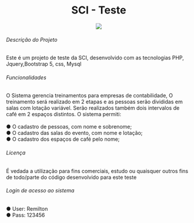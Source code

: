 
<h1 align="center"> SCI - Teste </h1>

<p align="center">
  <img src="http://img.shields.io/static/v1?label=STATUS&message=EM%20DESENVOLVIMENTO&color=GREEN&style=for-the-badge"/>
</p>

<h6>Descrição do Projeto</h6>
<p>Este é um projeto de teste da SCI, desenvolvido com as tecnologias PHP, Jquery,Bootstrap 5, css, Mysql </p>

<h6>Funcionalidades</h6>
<p>
  O Sistema gerencia treinamentos para empresas de contabilidade, O treinamento será
  realizado em 2 etapas e as pessoas serão divididas em salas com lotação variável. Serão
  realizados também dois intervalos de café em 2 espaços distintos. O sistema permiti:<br/><br/>
    ● O cadastro de pessoas, com nome e sobrenome;<br/>
    ● O cadastro das salas do evento, com nome e lotação;<br/>
    ● O cadastro dos espaços de café pelo nome;<br/>
</p>

<h6>Licença</h6>
<p>É vedada a utilização para fins comerciais, estudo ou quaisquer outros fins de todo/parte do código desenvolvido para este teste </p>

<h6>Login de acesso ao sistema</h6>
<p>
    ● User: Remilton <br/>
    ● Pass: 123456<br/>
</p>



